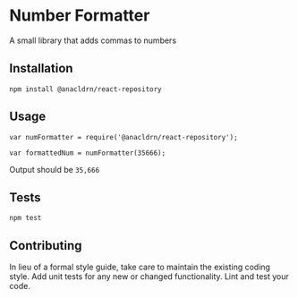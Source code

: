 Number Formatter
=========

A small library that adds commas to numbers

## Installation

  `npm install @anacldrn/react-repository`

## Usage

    var numFormatter = require('@anacldrn/react-repository');

    var formattedNum = numFormatter(35666);
  
  
  Output should be `35,666`


## Tests

  `npm test`

## Contributing

In lieu of a formal style guide, take care to maintain the existing coding style. Add unit tests for any new or changed functionality. Lint and test your code.